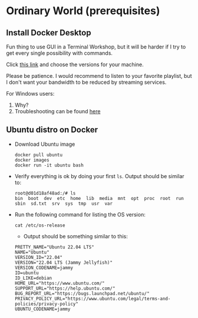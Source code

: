 # Ordinary World (prerequisites)

## Install Docker Desktop
Fun thing to use GUI in a Terminal Workshop, but it will be harder if I try to get every single possibility with commands.

Click [this link](https://www.docker.com/products/docker-desktop/) and choose the versions for your machine.

Please be patience. 
I would recommend to listen to your favorite playlist, but I don't want your bandwidth to be reduced by streaming services.

For Windows users:
1. Why?
2. Troubleshooting can be found [here](https://docs.docker.com/desktop/windows/troubleshoot/#virtualization)


## Ubuntu distro on Docker

- Download Ubuntu image 

  ```
  docker pull ubuntu
  docker images
  docker run -it ubuntu bash
  ```
- Verify everything is ok by doing your first `ls`. Output should be similar to:
    ```
    root@d01d18af48ad:/# ls
    bin  boot  dev  etc  home  lib  media  mnt  opt  proc  root  run  sbin  sd.txt  srv  sys  tmp  usr  var
    ```

- Run the following command for listing the OS version:
  ```
  cat /etc/os-release
  ```
  - Output should be something similar to this:
  ```
  PRETTY_NAME="Ubuntu 22.04 LTS"
  NAME="Ubuntu"
  VERSION_ID="22.04"
  VERSION="22.04 LTS (Jammy Jellyfish)"
  VERSION_CODENAME=jammy
  ID=ubuntu
  ID_LIKE=debian
  HOME_URL="https://www.ubuntu.com/"
  SUPPORT_URL="https://help.ubuntu.com/"
  BUG_REPORT_URL="https://bugs.launchpad.net/ubuntu/"
  PRIVACY_POLICY_URL="https://www.ubuntu.com/legal/terms-and-policies/privacy-policy"
  UBUNTU_CODENAME=jammy
  ```